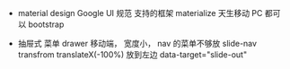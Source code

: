 - material design 
  Google UI 规范
  支持的框架 materialize  天生移动 PC 都可以
  bootstrap 

- 抽屉式 菜单
  drawer
  移动端， 宽度小， nav 的菜单不够放
  slide-nav transfrom translateX(-100%) 放到左边
                      data-target="slide-out"
  
